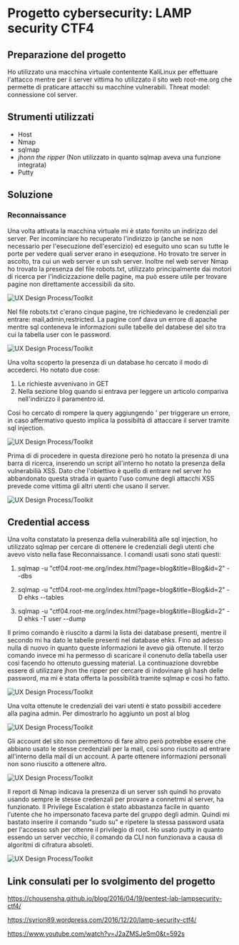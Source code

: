 # Progetto cybersecurity: LAMP security CTF4

## Preparazione del progetto
Ho utilizzato una macchina virtuale contentente KaliLinux per effettuare l'attacco mentre per il server vittima ho utilizzato il sito web root-me.org che permette di praticare attacchi su macchine vulnerabili.
Threat model: connessione col server.

## Strumenti utilizzati
* Host
* Nmap
* sqlmap
* _jhonn the ripper_ (Non utilizzato in quanto sqlmap aveva una funzione integrata)
* Putty

## Soluzione
### Reconnaissance
Una volta attivata la macchina virtuale mi è stato fornito un indirizzo del server. Per incominciare ho recuperato l'indirizzo ip (anche se non necessario per l'esecuzione dell'esercizio) ed eseguito
uno scan su tutte le porte per vedere quali server erano in esequzione. Ho trovato tre server in ascolto, tra cui un web server e un ssh server. Inoltre nel web server Nmap ho trovato la presenza del file robots.txt, utilizzato principalmente dai motori di ricerca per l'indicizzazione delle pagine, ma può essere utile per trovare pagine non direttamente accessibili da sito.

![UX Design Process/Toolkit](images/1.png)

Nel file robots.txt c'erano cinque pagine, tre richiedevano le credenziali per entrare: mail,admin,restricted. La pagine conf dava un errore di apache mentre sql conteneva le informazioni sulle tabelle del databese del sito tra cui la tabella user con le password.

![UX Design Process/Toolkit](images/2.png)

Una volta scoperto la presenza di un database ho cercato il modo di accederci. Ho notato due cose:
1) Le richieste avvenivano in GET
2) Nella sezione blog quando si entrava per leggere un articolo compariva nell'indirizzo il paramentro id.

Così ho cercato di rompere la query aggiungendo ' per triggerare un errore, in caso affermativo questo implica la possibiltà di attaccare il server tramite sql injection.

![UX Design Process/Toolkit](images/3.png)

Prima di di procedere in questa direzione però ho notato la presenza di una barra di ricerca, inserendo un script all'interno ho notato la presenza della vulnerabilià XSS. Dato che l'obiettivo è quello di entrare nel server ho abbandonato questa strada in quanto l'uso comune degli attacchi XSS prevede come vittima gli altri utenti che usano il server.

![UX Design Process/Toolkit](images/4.png)

## Credential access

Una volta constatato la presenza della vulnerabilità alle sql injection, ho utilizzato sqlmap per cercare di ottenere le credenziali degli utenti che avevo visto nella fase Reconnaissance. I comandi usati sono stati questi:

1) sqlmap -u "ctf04.root-me.org/index.html?page=blog&title=Blog&id=2" --dbs

2) sqlmap -u "ctf04.root-me.org/index.html?page=blog&title=Blog&id=2" -D ehks --tables

3) sqlmap -u "ctf04.root-me.org/index.html?page=blog&title=Blog&id=2" -D ehks -T user --dump

Il primo comando è riuscito a darmi la lista dei database presenti, mentre il secondo mi ha dato le tabelle presenti nel database ehks. Fino ad adesso nulla di nuovo in quanto queste informazioni le avevo già ottenute. Il terzo comando invece mi ha permesso di scaricare il conenuto della tabella user così facendo ho ottenuto guessing material. La continuazione dovrebbe essere di utilizzare jhon the ripper per cercare di indovinare gli hash delle password, ma mi è stata offerta la possibilità tramite sqlmap e così ho fatto.

![UX Design Process/Toolkit](images/5.png)

Una volta ottenute le credenziali dei vari utenti è stato possibili accedere alla pagina admin. Per dimostrarlo ho aggiunto un post al blog

![UX Design Process/Toolkit](images/6.png)

Gli account del sito non permettono di fare altro però potrebbe essere che abbiano usato le stesse credenziali per la mail, così sono riuscito ad entrare all'interno della mail di un account. A parte ottenere informazioni personali non sono riuscito a ottenere altro.

![UX Design Process/Toolkit](images/7.png)

Il report di Nmap indicava la presenza di un server ssh quindi ho provato usando sempre le stesse credenzali per provare a connetrmi al server, ha funzionato. Il Privilege Escalation è stato abbastanza 
facile in quanto l'utente che ho impersonato faceva parte del gruppo degli admin. Quindi mi bastato inserire il comando "sudo su" e ripetere la stessa password usata per l'accesso ssh per ottenre il privilegio di root. Ho usato putty in quanto essendo un server vecchio, il comando da CLI non funzionava a causa di algoritmi di cifratura absoleti.

![UX Design Process/Toolkit](images/8.png)

## Link consulati per lo svolgimento del progetto

https://chousensha.github.io/blog/2016/04/19/pentest-lab-lampsecurity-ctf4/

https://syrion89.wordpress.com/2016/12/20/lamp-security-ctf4/

https://www.youtube.com/watch?v=J2aZMSJeSm0&t=592s


